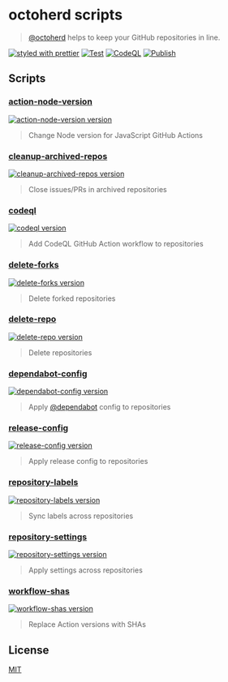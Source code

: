 # octoherd scripts

> [@octoherd](https://github.com/octoherd/) helps to keep your GitHub repositories in line.

[![styled with prettier](https://img.shields.io/badge/styled_with-prettier-ff69b4.svg)](https://github.com/prettier/prettier) [![Test](https://github.com/stoe/octoherd-scripts/workflows/Test/badge.svg)](https://github.com/stoe/octoherd-scripts/actions/workflows/test.yml) [![CodeQL](https://github.com/stoe/octoherd-scripts/actions/workflows/codeql.yml/badge.svg)](https://github.com/stoe/octoherd-scripts/actions/workflows/codeql.yml) [![Publish](https://github.com/stoe/octoherd-scripts/actions/workflows/publish.yml/badge.svg)](https://github.com/stoe/octoherd-scripts/actions/workflows/publish.yml)

## Scripts

### [action-node-version](scripts/action-node-version)

[![action-node-version version](https://img.shields.io/github/package-json/v/stoe/octoherd-scripts?filename=scripts%2Faction-node-version%2Fpackage.json)](https://github.com/stoe/octoherd-scripts/pkgs/npm/octoherd-script-action-node-version)

> Change Node version for JavaScript GitHub Actions

### [cleanup-archived-repos](scripts/cleanup-archived-repos)

[![cleanup-archived-repos version](https://img.shields.io/github/package-json/v/stoe/octoherd-scripts?filename=scripts%2Fcleanup-archived-repos%2Fpackage.json)](https://github.com/stoe/octoherd-scripts/pkgs/npm/octoherd-script-cleanup-archived-repos)

> Close issues/PRs in archived repositories

### [codeql](scripts/codeql)

[![codeql version](https://img.shields.io/github/package-json/v/stoe/octoherd-scripts?filename=scripts%2Fcodeql%2Fpackage.json)](https://github.com/stoe/octoherd-scripts/pkgs/npm/octoherd-script-codeql)

> Add CodeQL GitHub Action workflow to repositories

### [delete-forks](scripts/delete-forks)

[![delete-forks version](https://img.shields.io/github/package-json/v/stoe/octoherd-scripts?filename=scripts%2Fdelete-forks%2Fpackage.json)](https://github.com/stoe/octoherd-scripts/pkgs/npm/octoherd-script-delete-forks)

> Delete forked repositories

### [delete-repo](scripts/delete-repo)

[![delete-repo version](https://img.shields.io/github/package-json/v/stoe/octoherd-scripts?filename=scripts%2Fdelete-repo%2Fpackage.json)](https://github.com/stoe/octoherd-scripts/pkgs/npm/octoherd-script-delete-repo)

> Delete repositories

### [dependabot-config](scripts/dependabot-config)

[![dependabot-config version](https://img.shields.io/github/package-json/v/stoe/octoherd-scripts?filename=scripts%2Fdependabot-config%2Fpackage.json)](https://github.com/stoe/octoherd-scripts/pkgs/npm/octoherd-script-dependabot-config)

> Apply [@dependabot](https://github.com/dependabot) config to repositories

### [release-config](scripts/release-config)

[![release-config version](https://img.shields.io/github/package-json/v/stoe/octoherd-scripts?filename=scripts%2Frelease-config%2Fpackage.json)](https://github.com/stoe/octoherd-scripts/pkgs/npm/octoherd-script-release-config)

> Apply release config to repositories

### [repository-labels](scripts/repository-labels)

[![repository-labels version](https://img.shields.io/github/package-json/v/stoe/octoherd-scripts?filename=scripts%2Frepository-labels%2Fpackage.json)](https://github.com/stoe/octoherd-scripts/pkgs/npm/octoherd-script-repository-labels)

> Sync labels across repositories

### [repository-settings](scripts/repository-settings)

[![repository-settings version](https://img.shields.io/github/package-json/v/stoe/octoherd-scripts?filename=scripts%2Frepository-settings%2Fpackage.json)](https://github.com/stoe/octoherd-scripts/pkgs/npm/octoherd-script-repository-settings)

> Apply settings across repositories

### [workflow-shas](scripts/workflow-shas)

[![workflow-shas version](https://img.shields.io/github/package-json/v/stoe/octoherd-scripts?filename=scripts%2Fworkflow-shas%2Fpackage.json)](https://github.com/stoe/octoherd-scripts/pkgs/npm/octoherd-script-workflow-shas)

> Replace Action versions with SHAs

## License

[MIT](license)
